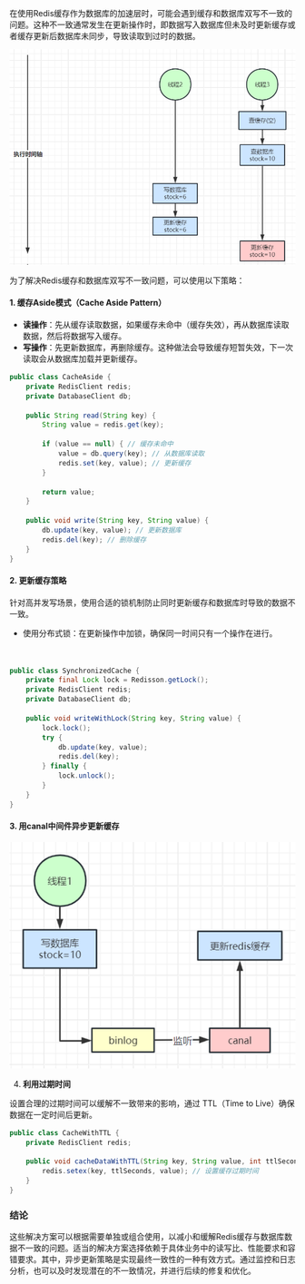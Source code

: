 在使用Redis缓存作为数据库的加速层时，可能会遇到缓存和数据库双写不一致的问题。这种不一致通常发生在更新操作时，即数据写入数据库但未及时更新缓存或者缓存更新后数据库未同步，导致读取到过时的数据。

![1723038105342-19355060-69ea-4cb4-abd1-a3ea9827c08a.png](./assets/1723038105342-19355060-69ea-4cb4-abd1-a3ea9827c08a.png)



为了解决Redis缓存和数据库双写不一致问题，可以使用以下策略：

#### 1. **缓存Aside模式（Cache Aside Pattern）**
+ **读操作**：先从缓存读取数据，如果缓存未命中（缓存失效），再从数据库读取数据，然后将数据写入缓存。
+ **写操作**：先更新数据库，再删除缓存。这种做法会导致缓存短暂失效，下一次读取会从数据库加载并更新缓存。

```java
public class CacheAside {  
    private RedisClient redis;  
    private DatabaseClient db;  

    public String read(String key) {  
        String value = redis.get(key);  

        if (value == null) { // 缓存未命中  
            value = db.query(key); // 从数据库读取  
            redis.set(key, value); // 更新缓存  
        }  

        return value;  
    }  

    public void write(String key, String value) {  
        db.update(key, value); // 更新数据库  
        redis.del(key); // 删除缓存  
    }  
}
```

#### 2. **更新缓存策略**
针对高并发写场景，使用合适的锁机制防止同时更新缓存和数据库时导致的数据不一致。

+ 使用分布式锁：在更新操作中加锁，确保同一时间只有一个操作在进行。

```java


public class SynchronizedCache {  
    private final Lock lock = Redisson.getLock();  
    private RedisClient redis;  
    private DatabaseClient db;  

    public void writeWithLock(String key, String value) {  
        lock.lock();  
        try {  
            db.update(key, value);  
            redis.del(key);  
        } finally {  
            lock.unlock();  
        }  
    }  
}
```

#### 3. 用canal中间件**异步更新缓存**
![1723038142809-be419152-1ef8-45d7-a639-ca2f593168b1.png](./assets/1723038142809-be419152-1ef8-45d7-a639-ca2f593168b1.png)

4. **利用过期时间**

设置合理的过期时间可以缓解不一致带来的影响，通过 TTL（Time to Live）确保数据在一定时间后更新。

```java
public class CacheWithTTL {  
    private RedisClient redis;  

    public void cacheDataWithTTL(String key, String value, int ttlSeconds) {  
        redis.setex(key, ttlSeconds, value); // 设置缓存过期时间  
    }  
}
```

### 结论
这些解决方案可以根据需要单独或组合使用，以减小和缓解Redis缓存与数据库数据不一致的问题。适当的解决方案选择依赖于具体业务中的读写比、性能要求和容错要求。其中，异步更新策略是实现最终一致性的一种有效方式。通过监控和日志分析，也可以及时发现潜在的不一致情况，并进行后续的修复和优化。


